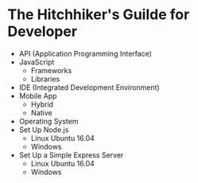 # The Hitchhiker's Guilde for Developer

- API (Application Programming Interface)
- JavaScript
    - Frameworks
    - Libraries
- IDE (Integrated Development Environment)
- Mobile App
    - Hybrid
    - Native
- Operating System
- Set Up Node.js 
    - Linux Ubuntu 16.04
    - Windows
- Set Up a Simple Express Server
    - Linux Ubuntu 16.04
    - Windows